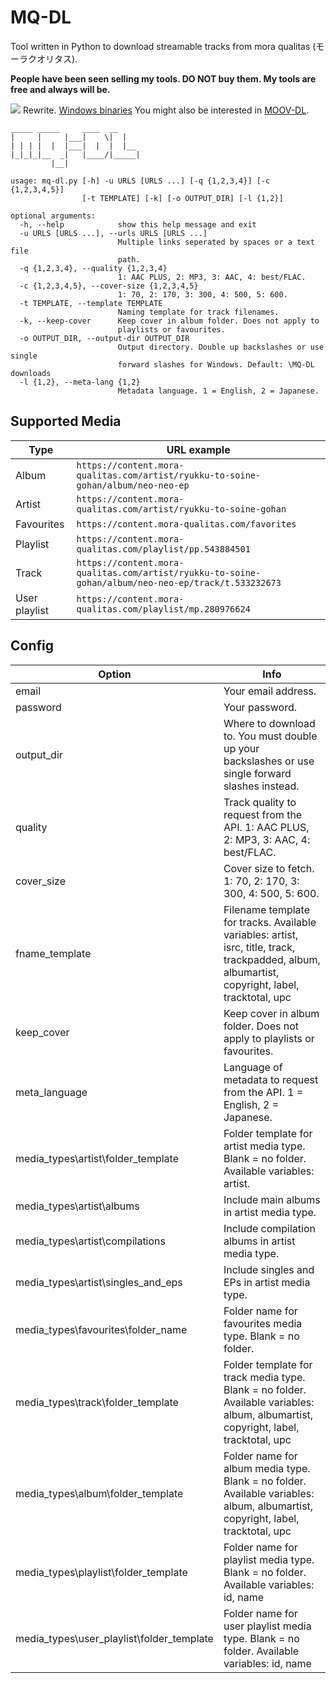# MQ-DL
Tool written in Python to download streamable tracks from mora qualitas (モーラクオリタス).    

**People have been seen selling my tools. DO NOT buy them. My tools are free and always will be.**

![](https://i.imgur.com/iCrOETB.png)
Rewrite. [Windows binaries](https://github.com/Sorrow446/MQ-DL/releases)
You might also be interested in [MOOV-DL](https://github.com/Sorrow446/MOOV-DL).

```
_____ _____     ____  __
|     |     |___|    \|  |
| | | |  |  |___|  |  |  |__
|_|_|_|__  _|   |____/|_____|
         |__|

usage: mq-dl.py [-h] -u URLS [URLS ...] [-q {1,2,3,4}] [-c {1,2,3,4,5}]
                [-t TEMPLATE] [-k] [-o OUTPUT_DIR] [-l {1,2}]

optional arguments:
  -h, --help            show this help message and exit
  -u URLS [URLS ...], --urls URLS [URLS ...]
                        Multiple links seperated by spaces or a text file
                        path.
  -q {1,2,3,4}, --quality {1,2,3,4}
                        1: AAC PLUS, 2: MP3, 3: AAC, 4: best/FLAC.
  -c {1,2,3,4,5}, --cover-size {1,2,3,4,5}
                        1: 70, 2: 170, 3: 300, 4: 500, 5: 600.
  -t TEMPLATE, --template TEMPLATE
                        Naming template for track filenames.
  -k, --keep-cover      Keep cover in album folder. Does not apply to
                        playlists or favourites.
  -o OUTPUT_DIR, --output-dir OUTPUT_DIR
                        Output directory. Double up backslashes or use single
                        forward slashes for Windows. Default: \MQ-DL downloads
  -l {1,2}, --meta-lang {1,2}
                        Metadata language. 1 = English, 2 = Japanese.
```

## Supported Media
|Type|URL example|
| --- | --- |
|Album|`https://content.mora-qualitas.com/artist/ryukku-to-soine-gohan/album/neo-neo-ep`
|Artist|`https://content.mora-qualitas.com/artist/ryukku-to-soine-gohan`
|Favourites|`https://content.mora-qualitas.com/favorites`
|Playlist|`https://content.mora-qualitas.com/playlist/pp.543884501`
|Track|`https://content.mora-qualitas.com/artist/ryukku-to-soine-gohan/album/neo-neo-ep/track/t.533232673`
|User playlist|`https://content.mora-qualitas.com/playlist/mp.280976624`

## Config
|Option|Info|
| --- | --- |
|email|Your email address.
|password|Your password.
|output_dir|Where to download to. You must double up your backslashes or use single forward slashes instead.
|quality|Track quality to request from the API. 1: AAC PLUS, 2: MP3, 3: AAC, 4: best/FLAC.
|cover_size|Cover size to fetch. 1: 70, 2: 170, 3: 300, 4: 500, 5: 600.
|fname_template|Filename template for tracks. Available variables: artist, isrc, title, track, trackpadded, album, albumartist, copyright, label, tracktotal, upc
|keep_cover|Keep cover in album folder. Does not apply to playlists or favourites.
|meta_language|Language of metadata to request from the API. 1 = English, 2 = Japanese.
|media_types\artist\folder_template|Folder template for artist media type. Blank = no folder. Available variables: artist.
|media_types\artist\albums|Include main albums in artist media type.
|media_types\artist\compilations|Include compilation albums in artist media type.
|media_types\artist\singles_and_eps|Include singles and EPs in artist media type.
|media_types\favourites\folder_name|Folder name for favourites media type. Blank = no folder.
|media_types\track\folder_template|Folder template for track media type. Blank = no folder. Available variables: album, albumartist, copyright, label, tracktotal, upc
|media_types\album\folder_template|Folder name for album media type. Blank = no folder. Available variables: album, albumartist, copyright, label, tracktotal, upc
|media_types\playlist\folder_template|Folder name for playlist media type. Blank = no folder. Available variables: id, name
|media_types\user_playlist\folder_template|Folder name for user playlist media type. Blank = no folder. Available variables: id, name
